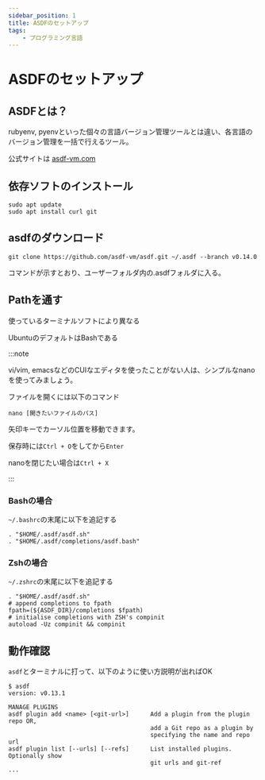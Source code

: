 ```yaml
---
sidebar_position: 1
title: ASDFのセットアップ
tags:
    - プログラミング言語
---
```


# ASDFのセットアップ

## ASDFとは？

rubyenv, pyenvといった個々の言語バージョン管理ツールとは違い、各言語のバージョン管理を一括で行えるツール。

公式サイトは [asdf-vm.com](https://asdf-vm.com/)

## 依存ソフトのインストール

```
sudo apt update
sudo apt install curl git
```

## asdfのダウンロード

```
git clone https://github.com/asdf-vm/asdf.git ~/.asdf --branch v0.14.0
```

コマンドが示すとおり、ユーザーフォルダ内の.asdfフォルダに入る。

## Pathを通す

使っているターミナルソフトにより異なる

UbuntuのデフォルトはBashである

:::note

vi/vim, emacsなどのCUIなエディタを使ったことがない人は、シンプルなnanoを使ってみましょう。

ファイルを開くには以下のコマンド
```
nano [開きたいファイルのパス]
```

矢印キーでカーソル位置を移動できます。

保存時には`Ctrl + O`をしてから`Enter`

nanoを閉じたい場合は`Ctrl + X`

:::

### Bashの場合

`~/.bashrc`の末尾に以下を追記する

```
. "$HOME/.asdf/asdf.sh"
. "$HOME/.asdf/completions/asdf.bash"
```

### Zshの場合

`~/.zshrc`の末尾に以下を追記する

```
. "$HOME/.asdf/asdf.sh"
# append completions to fpath
fpath=(${ASDF_DIR}/completions $fpath)
# initialise completions with ZSH's compinit
autoload -Uz compinit && compinit
```

## 動作確認

`asdf`とターミナルに打って、以下のように使い方説明が出ればOK

```
$ asdf
version: v0.13.1

MANAGE PLUGINS
asdf plugin add <name> [<git-url>]      Add a plugin from the plugin repo OR,
                                        add a Git repo as a plugin by
                                        specifying the name and repo url
asdf plugin list [--urls] [--refs]      List installed plugins. Optionally show
                                        git urls and git-ref
...
```